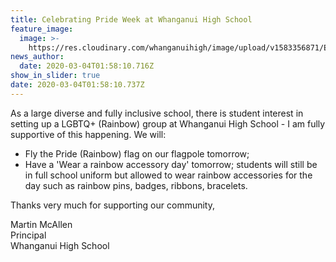 ```yaml
---
title: Celebrating Pride Week at Whanganui High School
feature_image:
  image: >-
    https://res.cloudinary.com/whanganuihigh/image/upload/v1583356871/Events/Best_flag_photo._distant.jpg
news_author:
  date: 2020-03-04T01:58:10.716Z
show_in_slider: true
date: 2020-03-04T01:58:10.737Z
---
```

As a large diverse and fully inclusive school, there is student interest in setting up a LGBTQ+ (Rainbow) group at Whanganui High School - I am fully supportive of this happening. We will:

* Fly the Pride (Rainbow) flag on our flagpole tomorrow;
* Have a 'Wear a rainbow accessory day' tomorrow; students will still be in full school uniform but allowed to wear rainbow accessories for the day such as rainbow pins, badges, ribbons, bracelets.  

Thanks very much for supporting our community,

Martin McAllen  
Principal  
Whanganui High School